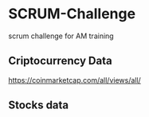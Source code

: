 # SCRUM-Challenge
scrum challenge for AM training

## Criptocurrency Data
https://coinmarketcap.com/all/views/all/

## Stocks data

